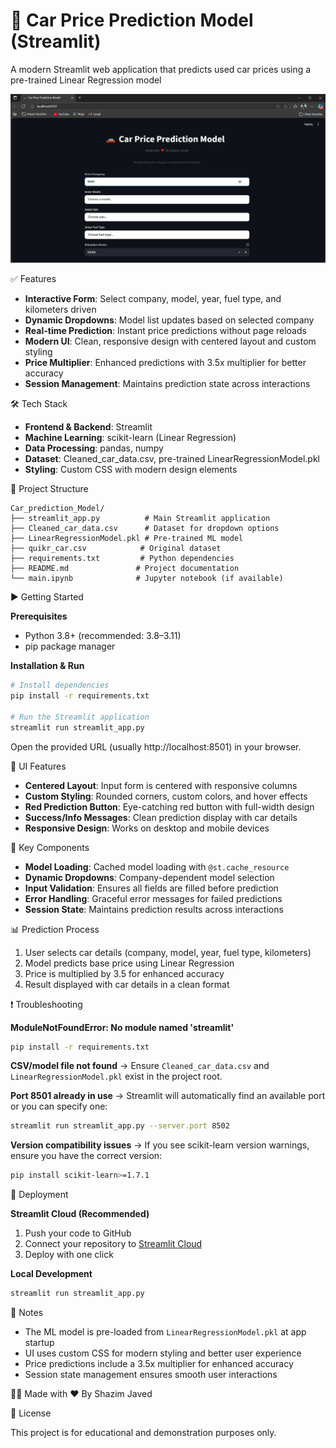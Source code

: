 
# 🚗 Car Price Prediction Model (Streamlit)

A modern Streamlit web application that predicts used car prices using a pre-trained Linear Regression model

![Car Price Model Demo](static/images/demo.png)

✅ Features

- **Interactive Form**: Select company, model, year, fuel type, and kilometers driven
- **Dynamic Dropdowns**: Model list updates based on selected company
- **Real-time Prediction**: Instant price predictions without page reloads
- **Modern UI**: Clean, responsive design with centered layout and custom styling
- **Price Multiplier**: Enhanced predictions with 3.5x multiplier for better accuracy
- **Session Management**: Maintains prediction state across interactions

🛠 Tech Stack

- **Frontend & Backend**: Streamlit
- **Machine Learning**: scikit-learn (Linear Regression)
- **Data Processing**: pandas, numpy
- **Dataset**: Cleaned_car_data.csv, pre-trained LinearRegressionModel.pkl
- **Styling**: Custom CSS with modern design elements

📂 Project Structure

```
Car_prediction_Model/
├── streamlit_app.py          # Main Streamlit application
├── Cleaned_car_data.csv      # Dataset for dropdown options
├── LinearRegressionModel.pkl # Pre-trained ML model
├── quikr_car.csv            # Original dataset
├── requirements.txt         # Python dependencies
├── README.md               # Project documentation
└── main.ipynb              # Jupyter notebook (if available)
```

▶ Getting Started

**Prerequisites**
- Python 3.8+ (recommended: 3.8–3.11)
- pip package manager

**Installation & Run**
```bash
# Install dependencies
pip install -r requirements.txt

# Run the Streamlit application
streamlit run streamlit_app.py
```

Open the provided URL (usually http://localhost:8501) in your browser.

🎨 UI Features

- **Centered Layout**: Input form is centered with responsive columns
- **Custom Styling**: Rounded corners, custom colors, and hover effects
- **Red Prediction Button**: Eye-catching red button with full-width design
- **Success/Info Messages**: Clean prediction display with car details
- **Responsive Design**: Works on desktop and mobile devices

🔧 Key Components

- **Model Loading**: Cached model loading with `@st.cache_resource`
- **Dynamic Dropdowns**: Company-dependent model selection
- **Input Validation**: Ensures all fields are filled before prediction
- **Error Handling**: Graceful error messages for failed predictions
- **Session State**: Maintains prediction results across interactions

📊 Prediction Process

1. User selects car details (company, model, year, fuel type, kilometers)
2. Model predicts base price using Linear Regression
3. Price is multiplied by 3.5 for enhanced accuracy
4. Result displayed with car details in a clean format

❗ Troubleshooting

**ModuleNotFoundError: No module named 'streamlit'**
```bash
pip install -r requirements.txt
```

**CSV/model file not found**
→ Ensure `Cleaned_car_data.csv` and `LinearRegressionModel.pkl` exist in the project root.

**Port 8501 already in use**
→ Streamlit will automatically find an available port or you can specify one:
```bash
streamlit run streamlit_app.py --server.port 8502
```

**Version compatibility issues**
→ If you see scikit-learn version warnings, ensure you have the correct version:
```bash
pip install scikit-learn>=1.7.1
```

🚀 Deployment

**Streamlit Cloud (Recommended)**
1. Push your code to GitHub
2. Connect your repository to [Streamlit Cloud](https://streamlit.io/cloud)
3. Deploy with one click

**Local Development**
```bash
streamlit run streamlit_app.py
```

📝 Notes

- The ML model is pre-loaded from `LinearRegressionModel.pkl` at app startup
- UI uses custom CSS for modern styling and better user experience
- Price predictions include a 3.5x multiplier for enhanced accuracy
- Session state management ensures smooth user interactions

👨‍💻 Made with ❤️ By Shazim Javed

📜 License

This project is for educational and demonstration purposes only.